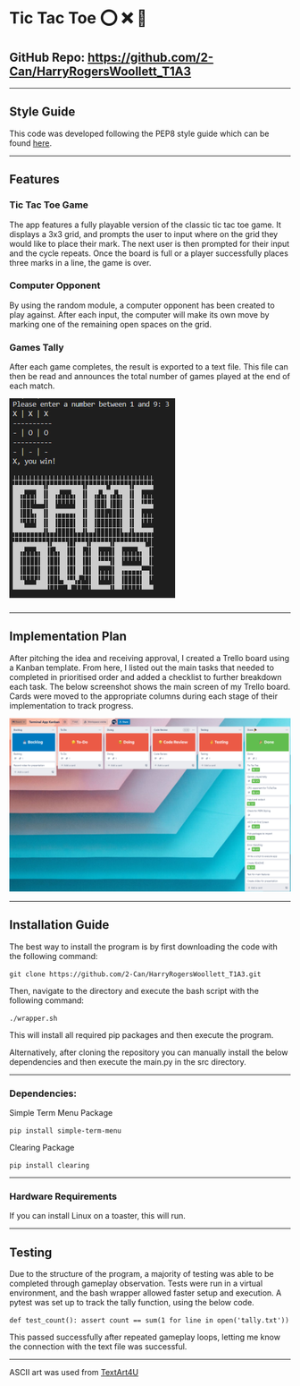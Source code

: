 # Tic Tac Toe :o: :x: :feet:

## GitHub Repo: https://github.com/2-Can/HarryRogersWoollett_T1A3
---
## Style Guide
This code was developed following the PEP8 style guide which can be found [here](https://peps.python.org/pep-0008/).

---
## Features 

### Tic Tac Toe Game
The app features a fully playable version of the classic tic tac toe game. It displays a 3x3 grid, and prompts the user to input where on the grid they would like to place their mark. The next user is then prompted for their input and the cycle repeats. Once the board is full or a player successfully places three marks in a line, the game is over.
### Computer Opponent
By using the random module, a computer opponent has been created to play against. After each input, the computer will make its own move by marking one of the remaining open spaces on the grid.

### Games Tally
After each game completes, the result is exported to a text file.
This file can then be read and announces the total number of games played at the end of each match.

![TicTacToe game in operation](docs/tictactoe.PNG)

### 

---
## Implementation Plan
After pitching the idea and receiving approval, I created a Trello board using a Kanban template. 
From here, I listed out the main tasks that needed to completed in prioritised order and added a checklist to further breakdown each task. The below screenshot shows the main screen of my Trello board. Cards were moved to the appropriate columns during each stage of their implementation to track progress.

![Trello Board](docs/Trello.PNG)

---
## Installation Guide
The best way to install the program is by first downloading the code with the following command:

`git clone https://github.com/2-Can/HarryRogersWoollett_T1A3.git `

Then, navigate to the directory and execute the bash script with the following command:

`./wrapper.sh`

This will install all required pip packages and then execute the program.

Alternatively, after cloning the repository you can manually install the below dependencies and then execute the main.py in the src directory.

---

### Dependencies: 


Simple Term Menu Package

`pip install simple-term-menu`

Clearing Package

`pip install clearing`

---
### Hardware Requirements
If you can install Linux on a toaster, this will run.

---
## Testing

Due to the structure of the program, a majority of testing was able to be completed through gameplay observation. Tests were run in a virtual environment, and the bash wrapper allowed faster setup and execution.
A pytest was set up to track the tally function, using the below code.

`def test_count():
    assert count == sum(1 for line in open('tally.txt'))`

This passed successfully after repeated gameplay loops, letting me know the connection with the text file was successful. 

---

ASCII art was used from [TextArt4U](https://textart4u.blogspot.com/2013/05/game-over-text-art.html)